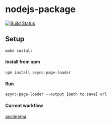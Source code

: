 # nodejs-package

[![Build Status](https://travis-ci.org/Rende11/page-loader.svg?branch=master)](https://travis-ci.org/Rende11/page-loader)
## Setup

```
make install
```
#### Install from npm

```
npm install async-page-loader
```

#### Run

```
async-page-loader --output [path to save] url
```

#### Current workflow

  [asciinema](https://asciinema.org/a/WPkYiO24uHFlcoRCHbzclNYBO)

